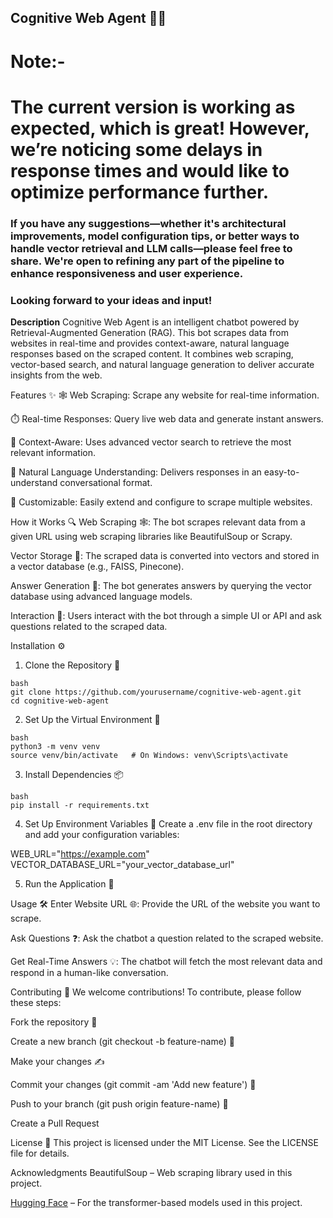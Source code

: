 ## **Cognitive Web Agent 🤖🌐**
# Note:-
# The current version is working as expected, which is great! However, we’re noticing some delays in response times and would like to optimize performance further.

### If you have any suggestions—whether it's architectural improvements, model configuration tips, or better ways to handle vector retrieval and LLM calls—please feel free to share. We're open to refining any part of the pipeline to enhance responsiveness and user experience.

### Looking forward to your ideas and input!

**Description**
Cognitive Web Agent is an intelligent chatbot powered by Retrieval-Augmented Generation (RAG). This bot scrapes data from websites in real-time and provides context-aware, natural language responses based on the scraped content. It combines web scraping, vector-based search, and natural language generation to deliver accurate insights from the web.

Features ✨
🕸️ Web Scraping: Scrape any website for real-time information.

⏱️ Real-time Responses: Query live web data and generate instant answers.

🧠 Context-Aware: Uses advanced vector search to retrieve the most relevant information.

💬 Natural Language Understanding: Delivers responses in an easy-to-understand conversational format.

🔧 Customizable: Easily extend and configure to scrape multiple websites.

How it Works 🔍
Web Scraping 🕸️: The bot scrapes relevant data from a given URL using web scraping libraries like BeautifulSoup or Scrapy.

Vector Storage 💾: The scraped data is converted into vectors and stored in a vector database (e.g., FAISS, Pinecone).

Answer Generation 💬: The bot generates answers by querying the vector database using advanced language models.

Interaction 🤖: Users interact with the bot through a simple UI or API and ask questions related to the scraped data.

Installation ⚙️
1. Clone the Repository 🚀
```
bash
git clone https://github.com/yourusername/cognitive-web-agent.git
cd cognitive-web-agent 
```
2. Set Up the Virtual Environment 🌱
```
bash
python3 -m venv venv
source venv/bin/activate   # On Windows: venv\Scripts\activate
```

3. Install Dependencies 📦
```
bash
pip install -r requirements.txt

```

4. Set Up Environment Variables 🔑
Create a .env file in the root directory and add your configuration variables:

WEB_URL="https://example.com"
VECTOR_DATABASE_URL="your_vector_database_url"

5. Run the Application 🚀


Usage 🛠️
Enter Website URL 🌐: Provide the URL of the website you want to scrape.

Ask Questions ❓: Ask the chatbot a question related to the scraped website.

Get Real-Time Answers 💡: The chatbot will fetch the most relevant data and respond in a human-like conversation.

Contributing 🤝
We welcome contributions! To contribute, please follow these steps:

Fork the repository 🍴

Create a new branch (git checkout -b feature-name) 🌿

Make your changes ✍️

Commit your changes (git commit -am 'Add new feature') 📝

Push to your branch (git push origin feature-name) 🚀

Create a Pull Request 



License 📜
This project is licensed under the MIT License. See the LICENSE file for details.

Acknowledgments 
BeautifulSoup – Web scraping library used in this project.



[Hugging Face](https://huggingface.co/) – For the transformer-based models used in this project.

